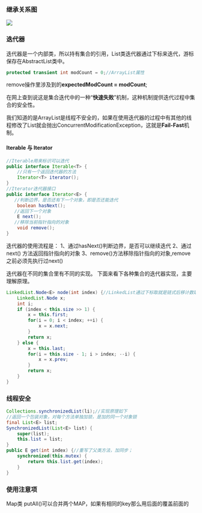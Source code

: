 ### 继承关系图

![](D:\Java相关\笔记\img\集合.png)

### 迭代器

迭代器是一个内部类，所以持有集合的引用，List类迭代器通过下标来迭代，游标保存在AbstractList类中。

```java
protected transient int modCount = 0;//ArrayList属性
```

remove操作里涉及到的**expectedModCount = modCount**;

在网上查到说这是集合迭代中的一种“**快速失败**”机制，这种机制提供迭代过程中集合的安全性。

我们知道的是ArrayList是线程不安全的，如果在使用迭代器的过程中有其他的线程修改了List就会抛出ConcurrentModificationException，这就是**Fail-Fast**机制。

#### Iterable 与 Iterator

```java
//Iterable用来标识可以迭代 
public interface Iterable<T> { 
    //只有一个返回迭代器的方法    
    Iterator<T> iterator(); 
}
//Iterator迭代器接口
public interface Iterator<E> {
   //判断边界，是否还有下一个对象，即是否还能迭代
    boolean hasNext();
   //返回下一个对象
    E next();
   //移除当前指针指向的对象
    void remove();
}
```

迭代器的使用流程是：
1、通过hasNext()判断边界，是否可以继续迭代
2、通过next() 方法返回指针指向的对象
3、remove()方法移除指针指向的对象,remove之前必须先执行过next()

迭代器在不同的集合里有不同的实现。
下面来看下各种集合的迭代器实现，主要理解原理。

```java
LinkedList.Node<E> node(int index) {//LinkedList通过下标取就是链式后移计数取到指定位置的节点
    LinkedList.Node x;
    int i;
    if (index < this.size >> 1) {
        x = this.first;
        for(i = 0; i < index; ++i) {
            x = x.next;
        }
        return x;
    } else {
        x = this.last;
        for(i = this.size - 1; i > index; --i) {
            x = x.prev;
        }
        return x;
    }
}
```

### 线程安全

```java
Collections.synchronizedList(li);//实现原理如下
//返回一个包装对象，对每个方法单独加锁，是加的同一个对象锁
final List<E> list;
SynchronizedList(List<E> list) {
    super(list);
    this.list = list;
}
public E get(int index) {//重写了父类方法，加同步；
    synchronized(this.mutex) {
        return this.list.get(index);
    }
}
```

### 使用注意项

Map类 putAll()可以合并两个MAP，如果有相同的key那么用后面的覆盖前面的